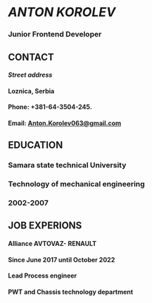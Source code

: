 # _ANTON KOROLEV_
### Junior Frontend Developer
## CONTACT
#### _Street address_ 
#### Loznica, Serbia

#### Phone: +381-64-3504-245.
#### Email: Anton.Korolev063@gmail.com

## EDUCATION
### Samara state technical University
### Technology of mechanical engineering
### 2002-2007

## JOB EXPERIONS

#### Alliance AVTOVAZ- RENAULT
#### Since June 2017 until October 2022
#### Lead Process engineer
#### PWT and Chassis technology department


